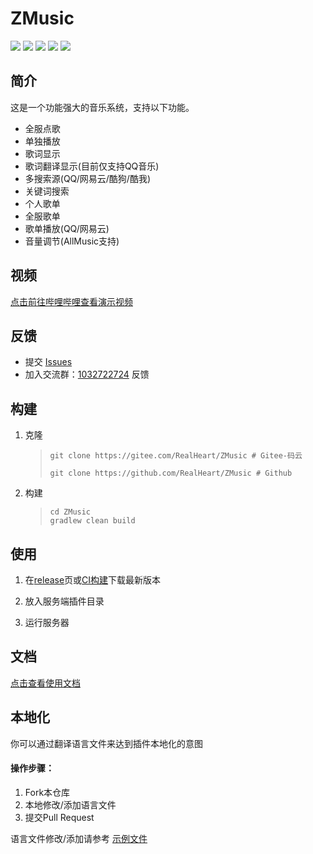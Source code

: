 # ZMusic

![][java] ![][kotlin] [![][release]](../../releases) ![][stars] [![][build-status]][build-link]

## 简介

这是一个功能强大的音乐系统，支持以下功能。
* 全服点歌
* 单独播放
* 歌词显示
* 歌词翻译显示(目前仅支持QQ音乐)
* 多搜索源(QQ/网易云/酷狗/酷我)
* 关键词搜索
* 个人歌单
* 全服歌单
* 歌单播放(QQ/网易云)
* 音量调节(AllMusic支持)

## 视频

[点击前往哔哩哔哩查看演示视频](https://www.bilibili.com/video/av92156922)

## 反馈

* 提交 [Issues](../../issues)
* 加入交流群：[1032722724](https://jq.qq.com/?_wv=1027&k=5oIs7cc) 反馈

## 构建

1. 克隆

   > ```shell
   > git clone https://gitee.com/RealHeart/ZMusic # Gitee-码云
   > ```
   > ```shell
   > git clone https://github.com/RealHeart/ZMusic # Github
   > ```

2. 构建

   > ```shell
   > cd ZMusic
   > gradlew clean build
   > ```

## 使用

1. 在[release](../../releases)页或[CI构建][build-link]下载最新版本

2. 放入服务端插件目录

3. 运行服务器

## 文档

[点击查看使用文档](https://zmusic.zhenxin.xyz/)

## 本地化

你可以通过翻译语言文件来达到插件本地化的意图

#### 操作步骤：
1. Fork本仓库
2. 本地修改/添加语言文件
3. 提交Pull Request

语言文件修改/添加请参考 [示例文件](ZMusic-Plugin/src/main/resources/language/zh_CN.json)


[java]: https://badgen.net/badge/Java/1.8/green
[kotlin]: https://badgen.net/badge/Kotlin/1.4.10/green
[release]: https://badgen.net/github/release/RealHeart/ZMusic
[stars]: https://badgen.net/github/stars/RealHeart/ZMusic
[build-status]: https://badgen.net/jenkins/last-build/ci.zhenxin.xyz/job/Minecraft/job/ZMusic/
[build-link]: https://ci.zhenxin.xyz/job/Minecraft/job/ZMusic/
